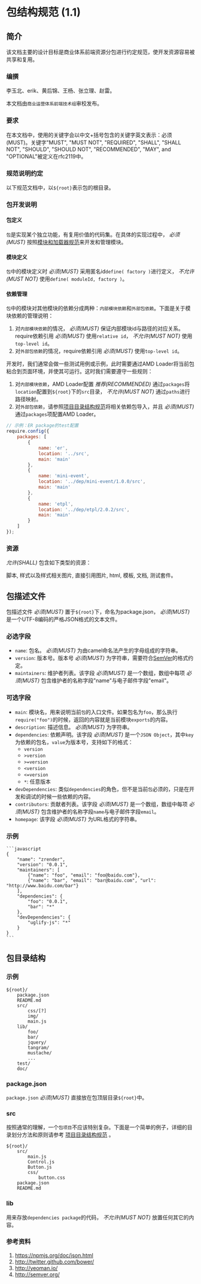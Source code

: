 # 包结构规范 (1.1)

## 简介

该文档主要的设计目标是商业体系前端资源分包进行约定规范，使开发资源容易被共享和复用。

### 编撰

李玉北、erik、黄后锦、王杨、张立理、赵雷。

本文档由`商业运营体系前端技术组`审校发布。

### 要求

在本文档中，使用的关键字会以中文+括号包含的关键字英文表示：必须(MUST)。关键字"MUST", "MUST NOT", "REQUIRED", "SHALL", "SHALL NOT", "SHOULD", "SHOULD NOT", "RECOMMENDED", "MAY", and "OPTIONAL"被定义在rfc2119中。

### 规范说明约定

以下规范文档中，以`${root}`表示包的根目录。

### 包开发说明

#### 包定义

`包`是实现某个独立功能，有复用价值的代码集。在具体的实现过程中， *必须(MUST)* 按照[模块和加载器规范](module.text)来开发和管理模块。

#### 模块定义

`包`中的模块定义时 *必须(MUST)* 采用匿名id`define( factory )`进行定义， *不允许(MUST NOT)* 使用`define( moduleId, factory )`。

#### 依赖管理

`包`中的模块对其他模块的依赖分成两种：`内部模块依赖`和`外部包依赖`。下面是关于模块依赖的管理说明：

1. 对`内部模块依赖`的情况， *必须(MUST)* 保证内部模块id与路径的对应关系。require依赖引用 *必须(MUST)* 使用`relative id`， *不允许(MUST NOT)* 使用`top-level id`。
2. 对`外部包依赖`的情况，require依赖引用 *必须(MUST)* 使用`top-level id`。

开发时，我们通常会做一些测试用例或示例，此时需要通过AMD Loader将当前包粘合到页面环境，并使其可运行。这时我们需要遵守一些规则：

1. 对`内部模块依赖`，AMD Loader配置 *推荐(RECOMMENDED)* 通过`packages`将`location`配置到`${root}`下的`src`目录， *不允许(MUST NOT)* 通过`paths`进行路径映射。
2. 对`外部包依赖`，请参照[项目目录结构规范](directory.md)将相关依赖包导入，并且 *必须(MUST)* 通过`packages`项配置AMD Loader。

```javascript
// 示例：ER package的test配置
require.config({
    packages: [
        {
            name: 'er',
            location: '../src',
            main: 'main'
        },
        {
            name: 'mini-event',
            location: '../dep/mini-event/1.0.0/src',
            main: 'main'
        },
        {
            name: 'etpl',
            location: '../dep/etpl/2.0.2/src',
            main: 'main'
        }
    ]
});
```

### 资源

*允许(SHALL)* 包含如下类型的资源：

脚本, 样式以及样式相关图片, 直接引用图片, html, 模板, 文档, 测试套件。

## 包描述文件

包描述文件 *必须(MUST)* 置于`${root}`下，命名为package.json， *必须(MUST)* 是一个UTF-8编码的严格JSON格式的文本文件。

### 必选字段

+ `name`: 包名。 *必须(MUST)* 为由camel命名法产生的字母组成的字符串。
+ `version`: 版本号。版本号 *必须(MUST)* 为字符串，需要符合[SemVer](http://semver.org/)的格式约定。
+ `maintainers`: 维护者列表。该字段 *必须(MUST)* 是一个数组，数组中每项 *必须(MUST)* 包含维护者的名称字段"name"与电子邮件字段"email"。

### 可选字段

+ `main`: 模块名，用来说明当前`包`的入口文件。如果包名为`foo`，那么执行`require("foo")`的时候，返回的内容就是当前模块`exports`的内容。
+ `description`: 描述信息。 *必须(MUST)* 为字符串。
+ `dependencies`: 依赖声明。该字段 *必须(MUST)* 是一个`JSON Object`，其中`key`为依赖的包名，`value`为版本号，支持如下的格式：
    + `version`
    + `>version`
    + `>=version`
    + `<version`
    + `<=version`
    + `*`: 任意版本
+ `devDependencies`: 类似`dependencies`的角色，但不是当前`包`必须的，只是在开发和调试的时候一些依赖的内容。
+ `contributors`: 贡献者列表。该字段 *必须(MUST)* 是一个数组，数组中每项 *必须(MUST)* 包含维护者的名称字段`name`与电子邮件字段`email`。
+ `homepage`: 该字段 *必须(MUST)* 为URL格式的字符串。

### 示例

    ```javascript
    {
        "name": "zrender",
        "version": "0.0.1",
        "maintainers": [
            {"name": "foo", "email": "foo@baidu.com"},
            {"name": "bar", "email": "bar@baidu.com", "url": "http://www.baidu.com/bar"}
        ],
        "dependencies": {
            "foo": "0.0.1",
            "bar": "*"
        },
        "devDependencies": {
            "uglify-js": "*"
        }
    }
    ```

## 包目录结构

### 示例

    ${root}/
        package.json
        README.md
        src/
            css/[?]
            img/
            main.js
        lib/
            foo/
            bar/
            jquery/
            tangram/
            mustache/
            ...
        test/
        doc/

### package.json

`package.json` *必须(MUST)* 直接放在包顶层目录`${root}`中。

### src

按照通常的理解，一个`包项目`不应该特别复杂。下面是一个简单的例子，详细的目录划分方法和原则请参考 [项目目录结构规范](directory.md) 。

    ${root}/
        src/
            main.js
            Control.js
            Button.js
            css/
                button.css
        package.json
        README.md

### lib

用来存放`dependencies package`的代码， *不允许(MUST NOT)* 放置任何其它的内容。


### 参考资料

1. <https://npmjs.org/doc/json.html>
2. <http://twitter.github.com/bower/>
3. <http://yeoman.io/>
4. <http://semver.org/>

